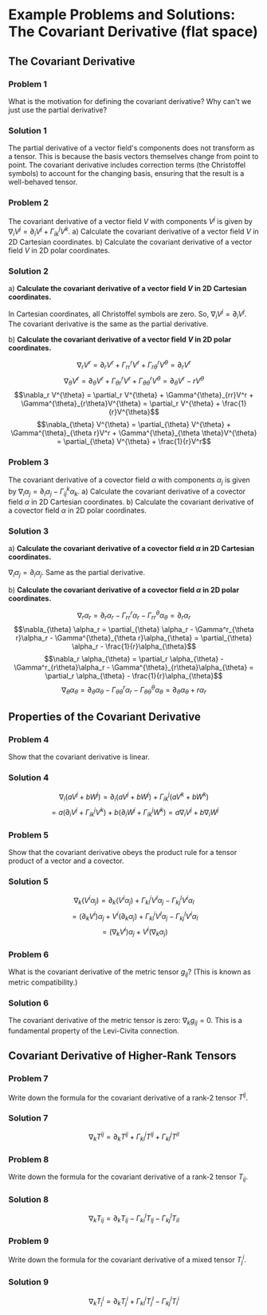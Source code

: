 # Example Problems and Solutions: The Covariant Derivative (flat space)

## The Covariant Derivative

### Problem 1
What is the motivation for defining the covariant derivative? Why can't we just use the partial derivative?

### Solution 1
The partial derivative of a vector field's components does not transform as a tensor. This is because the basis vectors themselves change from point to point. The covariant derivative includes correction terms (the Christoffel symbols) to account for the changing basis, ensuring that the result is a well-behaved tensor.

### Problem 2
The covariant derivative of a vector field $V$ with components $V^j$ is given by $\nabla_i V^j = \partial_i V^j + \Gamma^j_{ik} V^k$. 
a) Calculate the covariant derivative of a vector field $V$ in 2D Cartesian coordinates.
b) Calculate the covariant derivative of a vector field $V$ in 2D polar coordinates.

### Solution 2
a) **Calculate the covariant derivative of a vector field $V$ in 2D Cartesian coordinates.**

In Cartesian coordinates, all Christoffel symbols are zero. So, $\nabla_i V^j = \partial_i V^j$. The covariant derivative is the same as the partial derivative.

b) **Calculate the covariant derivative of a vector field $V$ in 2D polar coordinates.**

$$\nabla_r V^r = \partial_r V^r + \Gamma^r_{rr}V^r + \Gamma^r_{r\theta}V^{\theta} = \partial_r V^r$$
$$\nabla_{\theta} V^r = \partial_{\theta} V^r + \Gamma^r_{\theta r}V^r + \Gamma^r_{\theta \theta}V^{\theta} = \partial_{\theta} V^r - r V^{\theta}$$
$$\nabla_r V^{\theta} = \partial_r V^{\theta} + \Gamma^{\theta}_{rr}V^r + \Gamma^{\theta}_{r\theta}V^{\theta} = \partial_r V^{\theta} + \frac{1}{r}V^{\theta}$$
$$\nabla_{\theta} V^{\theta} = \partial_{\theta} V^{\theta} + \Gamma^{\theta}_{\theta r}V^r + \Gamma^{\theta}_{\theta \theta}V^{\theta} = \partial_{\theta} V^{\theta} + \frac{1}{r}V^r$$

### Problem 3
The covariant derivative of a covector field $\alpha$ with components $\alpha_j$ is given by $\nabla_i \alpha_j = \partial_i \alpha_j - \Gamma^k_{ij} \alpha_k$.
a) Calculate the covariant derivative of a covector field $\alpha$ in 2D Cartesian coordinates.
b) Calculate the covariant derivative of a covector field $\alpha$ in 2D polar coordinates.

### Solution 3
a) **Calculate the covariant derivative of a covector field $\alpha$ in 2D Cartesian coordinates.**

$\nabla_i \alpha_j = \partial_i \alpha_j$. Same as the partial derivative.

b) **Calculate the covariant derivative of a covector field $\alpha$ in 2D polar coordinates.**

$$\nabla_r \alpha_r = \partial_r \alpha_r - \Gamma^r_{rr}\alpha_r - \Gamma^{\theta}_{rr}\alpha_{\theta} = \partial_r \alpha_r$$
$$\nabla_{\theta} \alpha_r = \partial_{\theta} \alpha_r - \Gamma^r_{\theta r}\alpha_r - \Gamma^{\theta}_{\theta r}\alpha_{\theta} = \partial_{\theta} \alpha_r - \frac{1}{r}\alpha_{\theta}$$
$$\nabla_r \alpha_{\theta} = \partial_r \alpha_{\theta} - \Gamma^r_{r\theta}\alpha_r - \Gamma^{\theta}_{r\theta}\alpha_{\theta} = \partial_r \alpha_{\theta} - \frac{1}{r}\alpha_{\theta}$$
$$\nabla_{\theta} \alpha_{\theta} = \partial_{\theta} \alpha_{\theta} - \Gamma^r_{\theta \theta}\alpha_r - \Gamma^{\theta}_{\theta \theta}\alpha_{\theta} = \partial_{\theta} \alpha_{\theta} + r \alpha_r$$

## Properties of the Covariant Derivative

### Problem 4
Show that the covariant derivative is linear.

### Solution 4
$$\nabla_i (aV^j + bW^j) = \partial_i(aV^j + bW^j) + \Gamma^j_{ik}(aV^k + bW^k)$$
$$= a(\partial_iV^j + \Gamma^j_{ik}V^k) + b(\partial_iW^j + \Gamma^j_{ik}W^k) = a\nabla_iV^j + b\nabla_iW^j$$

### Problem 5
Show that the covariant derivative obeys the product rule for a tensor product of a vector and a covector.

### Solution 5
$$\nabla_k (V^i \alpha_j) = \partial_k(V^i \alpha_j) + \Gamma^i_{kl}V^l \alpha_j - \Gamma^l_{kj}V^i \alpha_l$$
$$= (\partial_k V^i)\alpha_j + V^i(\partial_k \alpha_j) + \Gamma^i_{kl}V^l \alpha_j - \Gamma^l_{kj}V^i \alpha_l$$
$$= (\nabla_k V^i)\alpha_j + V^i(\nabla_k \alpha_j)$$

### Problem 6
What is the covariant derivative of the metric tensor $g_{ij}$? (This is known as metric compatibility.)

### Solution 6
The covariant derivative of the metric tensor is zero: $\nabla_k g_{ij} = 0$. This is a fundamental property of the Levi-Civita connection.

## Covariant Derivative of Higher-Rank Tensors

### Problem 7
Write down the formula for the covariant derivative of a rank-2 tensor $T^{ij}$.

### Solution 7
$$\nabla_k T^{ij} = \partial_k T^{ij} + \Gamma^i_{kl} T^{lj} + \Gamma^j_{kl} T^{il}$$

### Problem 8
Write down the formula for the covariant derivative of a rank-2 tensor $T_{ij}$.

### Solution 8
$$\nabla_k T_{ij} = \partial_k T_{ij} - \Gamma^l_{ki} T_{lj} - \Gamma^l_{kj} T_{il}$$

### Problem 9
Write down the formula for the covariant derivative of a mixed tensor $T^i_j$.

### Solution 9
$$\nabla_k T^i_j = \partial_k T^i_j + \Gamma^i_{kl} T^l_j - \Gamma^l_{kj} T^i_l$$